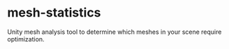 # mesh-statistics
Unity mesh analysis tool to determine which meshes in your scene require optimization.
